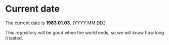 # Current date

The current date is **1983.01.03.** (YYYY.MM.DD.)

This repository will be good when the world ends, so we will know how long it lasted.